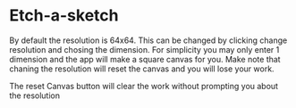 # Etch-a-sketch

By default the resolution is 64x64. This can be changed by clicking change resolution and chosing the dimension. For simplicity you may only enter 1 dimension and the app will make a square canvas for you. Make note that chaning the resolution will reset the canvas and you will lose your work.

The reset Canvas button will clear the work without prompting you about the resolution

